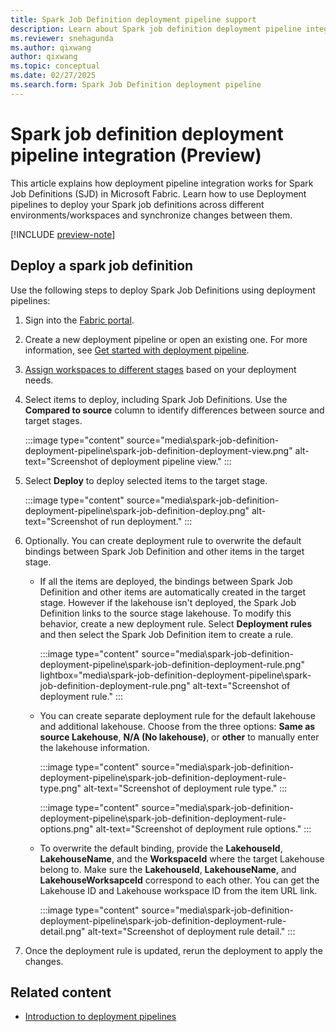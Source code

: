 ```yaml
---
title: Spark Job Definition deployment pipeline support
description: Learn about Spark job definition deployment pipeline integration, including how to set up a deploy SJD cross different stages.
ms.reviewer: snehagunda
ms.author: qixwang
author: qixwang
ms.topic: conceptual
ms.date: 02/27/2025
ms.search.form: Spark Job Definition deployment pipeline
---
```


# Spark job definition deployment pipeline integration (Preview)

This article explains how deployment pipeline integration works for Spark Job Definitions (SJD) in Microsoft Fabric. Learn how to use Deployment pipelines to deploy your Spark job definitions across different environments/workspaces and synchronize changes 
between them.

[!INCLUDE [preview-note](../includes/feature-preview-note.md)]

## Deploy a spark job definition

Use the following steps to deploy Spark Job Definitions using deployment pipelines:

1. Sign into the [Fabric portal](https://app.fabric.microsoft.com/).

1. Create a new deployment pipeline or open an existing one. For more information, see [Get started with deployment pipeline](../cicd/deployment-pipelines/get-started-with-deployment-pipelines.md).

1. [Assign workspaces to different stages](../cicd/deployment-pipelines/assign-pipeline.md) based on your deployment needs.

1. Select items to deploy, including Spark Job Definitions. Use the **Compared to source** column to identify differences between source and target stages.

    :::image type="content" source="media\spark-job-definition-deployment-pipeline\spark-job-definition-deployment-view.png" alt-text="Screenshot of deployment pipeline view." :::

1. Select **Deploy** to deploy selected items to the target stage.

    :::image type="content" source="media\spark-job-definition-deployment-pipeline\spark-job-definition-deploy.png" alt-text="Screenshot of run deployment." :::

1. Optionally. You can create deployment rule to overwrite the default bindings between Spark Job Definition and other items in the target stage.

   * If all the items are deployed, the bindings between Spark Job Definition and other items are automatically created in the target stage. However if the lakehouse isn't deployed, the Spark Job Definition links to the source stage lakehouse. To modify this behavior, create a new deployment rule. Select **Deployment rules** and then select the Spark Job Definition item to create a rule.

      :::image type="content" source="media\spark-job-definition-deployment-pipeline\spark-job-definition-deployment-rule.png" lightbox="media\spark-job-definition-deployment-pipeline\spark-job-definition-deployment-rule.png" alt-text="Screenshot of deployment rule." :::

    * You can create separate deployment rule for the default lakehouse and additional lakehouse. Choose from the three options: **Same as source Lakehouse**, **N/A (No lakehouse)**, or **other** to manually enter the lakehouse information.

      :::image type="content" source="media\spark-job-definition-deployment-pipeline\spark-job-definition-deployment-rule-type.png" alt-text="Screenshot of deployment rule type." :::

      :::image type="content" source="media\spark-job-definition-deployment-pipeline\spark-job-definition-deployment-rule-options.png" alt-text="Screenshot of deployment rule options." :::

    * To overwrite the default binding, provide the **LakehouseId**, **LakehouseName**, and the **WorkspaceId** where the target Lakehouse belong to. Make sure the **LakehouseId**, **LakehouseName**, and **LakehouseWorksapceId** correspond to each other. You can get the Lakehouse ID and Lakehouse workspace ID from the item URL link.

      :::image type="content" source="media\spark-job-definition-deployment-pipeline\spark-job-definition-deployment-rule-detail.png" alt-text="Screenshot of deployment rule detail." :::

1. Once the deployment rule is updated, rerun the deployment to apply the changes.


## Related content

* [Introduction to deployment pipelines](../cicd/deployment-pipelines/intro-to-deployment-pipelines.md)
